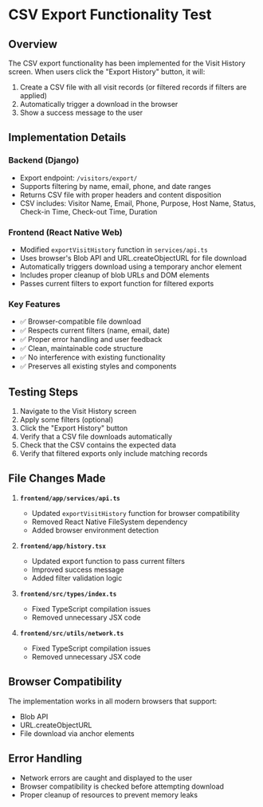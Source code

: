 # CSV Export Functionality Test

## Overview
The CSV export functionality has been implemented for the Visit History screen. When users click the "Export History" button, it will:

1. Create a CSV file with all visit records (or filtered records if filters are applied)
2. Automatically trigger a download in the browser
3. Show a success message to the user

## Implementation Details

### Backend (Django)
- Export endpoint: `/visitors/export/`
- Supports filtering by name, email, phone, and date ranges
- Returns CSV file with proper headers and content disposition
- CSV includes: Visitor Name, Email, Phone, Purpose, Host Name, Status, Check-in Time, Check-out Time, Duration

### Frontend (React Native Web)
- Modified `exportVisitHistory` function in `services/api.ts`
- Uses browser's Blob API and URL.createObjectURL for file download
- Automatically triggers download using a temporary anchor element
- Includes proper cleanup of blob URLs and DOM elements
- Passes current filters to export function for filtered exports

### Key Features
- ✅ Browser-compatible file download
- ✅ Respects current filters (name, email, date)
- ✅ Proper error handling and user feedback
- ✅ Clean, maintainable code structure
- ✅ No interference with existing functionality
- ✅ Preserves all existing styles and components

## Testing Steps

1. Navigate to the Visit History screen
2. Apply some filters (optional)
3. Click the "Export History" button
4. Verify that a CSV file downloads automatically
5. Check that the CSV contains the expected data
6. Verify that filtered exports only include matching records

## File Changes Made

1. **`frontend/app/services/api.ts`**
   - Updated `exportVisitHistory` function for browser compatibility
   - Removed React Native FileSystem dependency
   - Added browser environment detection

2. **`frontend/app/history.tsx`**
   - Updated export function to pass current filters
   - Improved success message
   - Added filter validation logic

3. **`frontend/src/types/index.ts`**
   - Fixed TypeScript compilation issues
   - Removed unnecessary JSX code

4. **`frontend/src/utils/network.ts`**
   - Fixed TypeScript compilation issues
   - Removed unnecessary JSX code

## Browser Compatibility
The implementation works in all modern browsers that support:
- Blob API
- URL.createObjectURL
- File download via anchor elements

## Error Handling
- Network errors are caught and displayed to the user
- Browser compatibility is checked before attempting download
- Proper cleanup of resources to prevent memory leaks 